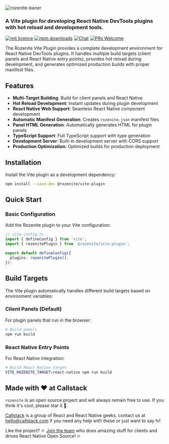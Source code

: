 ![rozenite-baner](https://github.com/user-attachments/assets/6d21839f-e624-4d8b-85a2-5f7ef1600b28)

### A Vite plugin for developing React Native DevTools plugins with hot reload and development tools.

[![mit licence][license-badge]][license] [![npm downloads][npm-downloads-badge]][npm-downloads] [![Chat][chat-badge]][chat] [![PRs Welcome][prs-welcome-badge]][prs-welcome]

The Rozenite Vite Plugin provides a complete development environment for React Native DevTools plugins. It handles multiple build targets (client panels and React Native entry points), provides hot reload during development, and generates optimized production builds with proper manifest files.

## Features

- **Multi-Target Building**: Build for client panels and React Native
- **Hot Reload Development**: Instant updates during plugin development
- **React Native Web Support**: Seamless React Native component development
- **Automatic Manifest Generation**: Creates `rozenite.json` manifest files
- **Panel HTML Generation**: Automatically generates HTML for plugin panels
- **TypeScript Support**: Full TypeScript support with type generation
- **Development Server**: Built-in development server with CORS support
- **Production Optimization**: Optimized builds for production deployment

## Installation

Install the Vite plugin as a development dependency:

```bash
npm install --save-dev @rozenite/vite-plugin
```

## Quick Start

### Basic Configuration

Add the Rozenite plugin to your Vite configuration:

```typescript
// vite.config.ts
import { defineConfig } from 'vite';
import { rozenitePlugin } from '@rozenite/vite-plugin';

export default defineConfig({
  plugins: rozenitePlugin(),
});
```

## Build Targets

The Vite plugin automatically handles different build targets based on environment variables:

### Client Panels (Default)

For plugin panels that run in the browser:

```bash
# Build panels
npm run build
```

### React Native Entry Points

For React Native integration:

```bash
# Build React Native target
VITE_ROZENITE_TARGET=react-native npm run build
```

## Made with ❤️ at Callstack

`rozenite` is an open source project and will always remain free to use. If you think it's cool, please star it 🌟.

[Callstack][callstack-readme-with-love] is a group of React and React Native geeks, contact us at [hello@callstack.com](mailto:hello@callstack.com) if you need any help with these or just want to say hi!

Like the project? ⚛️ [Join the team](https://callstack.com/careers/?utm_campaign=Senior_RN&utm_source=github&utm_medium=readme) who does amazing stuff for clients and drives React Native Open Source! 🔥

[callstack-readme-with-love]: https://callstack.com/?utm_source=github.com&utm_medium=referral&utm_campaign=rozenite&utm_term=readme-with-love
[license-badge]: https://img.shields.io/npm/l/rozenite?style=for-the-badge
[license]: https://github.com/callstackincubator/rozenite/blob/main/LICENSE
[npm-downloads-badge]: https://img.shields.io/npm/dm/rozenite?style=for-the-badge
[npm-downloads]: https://www.npmjs.com/package/@rozenite/vite-plugin
[prs-welcome-badge]: https://img.shields.io/badge/PRs-welcome-brightgreen.svg?style=for-the-badge
[prs-welcome]: https://github.com/callstackincubator/rozenite/blob/main/CONTRIBUTING.md
[chat-badge]: https://img.shields.io/discord/426714625279524876.svg?style=for-the-badge
[chat]: https://discord.gg/xgGt7KAjxv